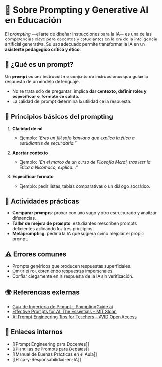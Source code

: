 # 📝 Sobre Prompting y Generative AI en Educación  

El *prompting* —el arte de diseñar instrucciones para la IA— es una de las competencias clave para docentes y estudiantes en la era de la inteligencia artificial generativa. Su uso adecuado permite transformar la IA en un **asistente pedagógico crítico y ético**.  

## 🔹 ¿Qué es un prompt?  

Un **prompt** es una instrucción o conjunto de instrucciones que guían la respuesta de un modelo de lenguaje.  
- No se trata solo de preguntar: implica **dar contexto, definir roles y especificar el formato de salida**.  
- La calidad del prompt determina la utilidad de la respuesta.  

## 🎯 Principios básicos del prompting  

1. **Claridad de rol**  
   - Ejemplo: *“Eres un filósofo kantiano que explica la ética a estudiantes de secundaria.”*  

2. **Aportar contexto**  
   - Ejemplo: *“En el marco de un curso de Filosofía Moral, tras leer la Ética a Nicómaco, explica…”*  

3. **Especificar formato**  
   - Ejemplo: pedir listas, tablas comparativas o un diálogo socrático.  

## 📌 Actividades prácticas  

- **Comparar prompts**: probar con uno vago y otro estructurado y analizar diferencias.  
- **Taller de mejora de prompts**: estudiantes reescriben prompts deficientes aplicando los tres principios.  
- **Metaprompting**: pedir a la IA que sugiera cómo mejorar el propio prompt.  

## ⚠️ Errores comunes  

- Prompts genéricos que producen respuestas superficiales.  
- Omitir el rol, obteniendo respuestas impersonales.  
- Confiar ciegamente en la respuesta de la IA sin verificación.  

## 🌍 Referencias externas  

- [Guía de Ingeniería de Prompt – PromptingGuide.ai](https://www.promptingguide.ai/es)  
- [Effective Prompts for AI: The Essentials – MIT Sloan](https://mitsloanedtech.mit.edu/ai/basics/effective-prompts/)  
- [AI Prompt Engineering Tips for Teachers – AVID Open Access](https://avidopenaccess.org/resource/ai-prompt-engineering-tips-for-teachers/)  

## 🔗 Enlaces internos  

- [[Prompt Engineering para Docentes]]  
- [[Plantillas de Prompts para Debates]]  
- [[Manual de Buenas Prácticas en el Aula]]  
- [[Etica-y-Responsabilidad-en-IA]]  
